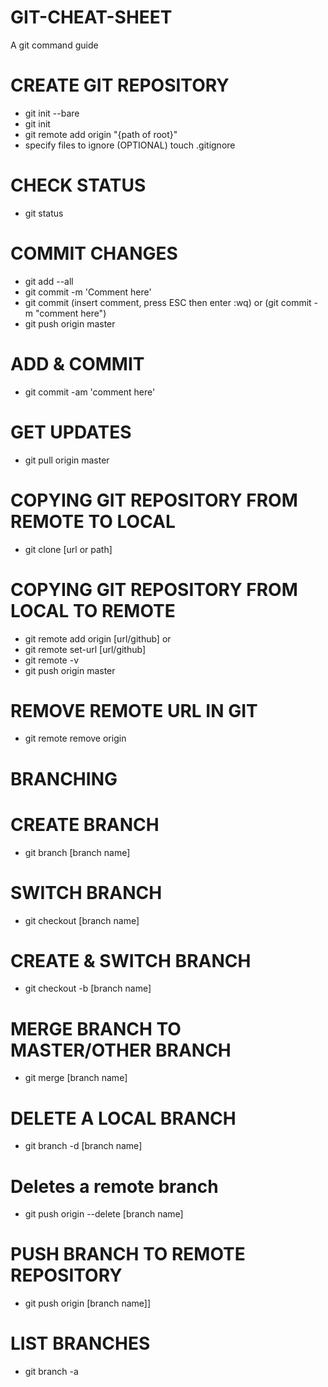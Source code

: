 # GIT-CHEAT-SHEET
A git command guide

# CREATE GIT REPOSITORY
* git init --bare
* git init
* git remote add origin "{path of root}"
* specify files to ignore (OPTIONAL) touch .gitignore

# CHECK STATUS
* git status

# COMMIT CHANGES
* git add --all
* git commit -m 'Comment here'
* git commit (insert comment, press ESC then enter :wq) or (git commit -m "comment here")
* git push origin master


# ADD & COMMIT 
* git commit -am 'comment here'


# GET UPDATES
* git pull origin master


# COPYING GIT REPOSITORY FROM  REMOTE TO LOCAL
* git clone [url or path]


# COPYING GIT REPOSITORY FROM  LOCAL TO REMOTE
* git remote add origin [url/github] or
* git remote set-url [url/github]
* git remote -v
* git push origin master

# REMOVE REMOTE URL IN GIT
* git remote remove origin

# BRANCHING

# CREATE BRANCH
* git branch [branch name]

# SWITCH BRANCH
* git checkout [branch name]

# CREATE & SWITCH BRANCH
* git checkout -b [branch name]


# MERGE BRANCH TO MASTER/OTHER BRANCH
* git merge [branch name]

# DELETE A LOCAL BRANCH
* git branch -d [branch name]

# Deletes a remote branch
* git push origin --delete [branch name]

# PUSH BRANCH TO REMOTE REPOSITORY
* git push origin [branch name]]

# LIST BRANCHES
* git branch -a




